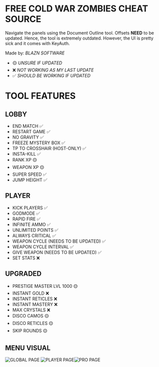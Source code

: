 ﻿# FREE COLD WAR ZOMBIES CHEAT SOURCE
Navigate the panels using the Document Outline tool. Offsets **NEED** to be updated. Hence, the tool is extremely outdated. However, the UI is pretty sick and it comes with KeyAuth.

Made by: *BLAZN SOFTWARE*

 - 🟡 *UNSURE IF UPDATED*
 - ❌ *NOT WORKING AS MY LAST UPDATE*
 - ✅ *SHOULD BE WORKING IF UPDATED*

# TOOL FEATURES
## LOBBY 

 - END MATCH ✅
 - RESTART GAME ✅
 - NO GRAVITY ✅
 - FREEZE MYSTERY BOX ✅
 - TP TO CROSSHAIR (HOST-ONLY) ✅
 - INSTA-KILL ✅
 - RANK XP 🟡
 - WEAPON XP 🟡
 - SUPER SPEED ✅
 - JUMP HEIGHT ✅

## PLAYER

 - KICK PLAYERS ✅
 - GODMODE ✅
 - RAPID FIRE ✅
 - INFINITE AMMO ✅
 - UNLIMITED POINTS ✅
 - ALWAYS CRITICAL ✅
 - WEAPON CYCLE (NEEDS TO BE UPDATED) ✅
 - WEAPON CYCLE INTERVAL ✅
 - GIVE WEAPON (NEEDS TO BE UPDATED) ✅
 - SET STATS ❌

## UPGRADED
 - PRESTIGE MASTER LVL 1000 🟡
 - INSTANT GOLD ❌
 - INSTANT RETICLES ❌
 - INSTANT MASTERY ❌
 - MAX CRYSTALS ❌
 - DISCO CAMOS 🟡
 - DISCO RETICLES 🟡
 - SKIP ROUNDS 🟡

## MENU VISUAL
![GLOBAL PAGE](https://i.imgur.com/eGsOiWE.png)
![PLAYER PAGE](https://i.imgur.com/VzjgUxP.png)![PRO PAGE](https://i.imgur.com/L7Tygja.png)

